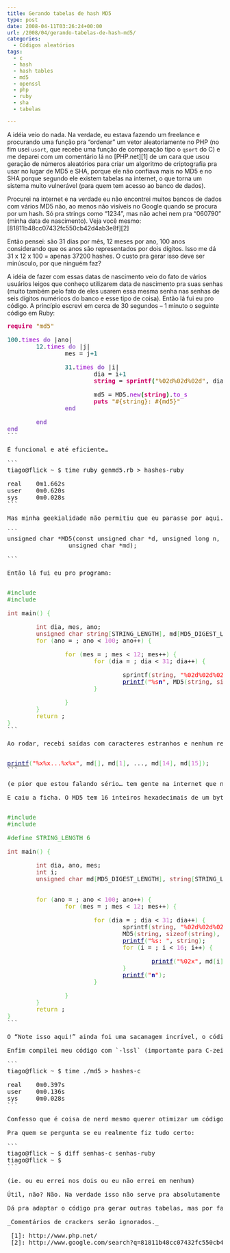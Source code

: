 ```yaml
---
title: Gerando tabelas de hash MD5
type: post
date: 2008-04-11T03:26:24+00:00
url: /2008/04/gerando-tabelas-de-hash-md5/
categories:
  - Códigos aleatórios
tags:
  - c
  - hash
  - hash tables
  - md5
  - openssl
  - php
  - ruby
  - sha
  - tabelas

---
```

A idéia veio do nada. Na verdade, eu estava fazendo um freelance e procurando uma função pra “ordenar” um vetor aleatoriamente no PHP (no fim usei `usort`, que recebe uma função de comparação tipo o `qsort` do C) e me deparei com um comentário lá no [PHP.net][1] de um cara que usou geração de números aleatórios para criar um algoritmo de criptografia pra usar no lugar de MD5 e SHA, porque ele não confiava mais no MD5 e no SHA porque segundo ele existem tabelas na internet, o que torna um sistema muito vulnerável (para quem tem acesso ao banco de dados).

Procurei na internet e na verdade eu não encontrei muitos bancos de dados com vários MD5 não, ao menos não visíveis no Google quando se procura por um hash. Só pra strings como “1234”, mas não achei nem pra “060790” (minha data de nascimento). Veja você mesmo: [81811b48cc07432fc550cb42d4ab3e8f][2]

Então pensei: são 31 dias por mês, 12 meses por ano, 100 anos considerando que os anos são representados por dois dígitos. Isso me dá 31 x 12 x 100 = apenas 37200 hashes. O custo pra gerar isso deve ser minúsculo, por que ninguém faz?

A idéia de fazer com essas datas de nascimento veio do fato de vários usuários leigos que conheço utilizarem data de nascimento pra suas senhas (muito também pelo fato de eles usarem essa mesma senha nas senhas de seis dígitos numéricos do banco e esse tipo de coisa). Então lá fui eu pro código. A princípio escrevi em cerca de 30 segundos – 1 minuto o seguinte código em Ruby:

<pre class="ruby"><span style="color: rgb(204, 0, 102); font-weight: bold;">require</span> <span style="color: rgb(153, 102, 0);">"md5"</span>
 
<span style="color: rgb(0, 102, 102);">100</span>.<span style="color: rgb(153, 0, 204);">times</span> <span style="color: rgb(153, 102, 204); font-weight: bold;">do</span> |ano|
        <span style="color: rgb(0, 102, 102);">12</span>.<span style="color: rgb(153, 0, 204);">times</span> <span style="color: rgb(153, 102, 204); font-weight: bold;">do</span> |j|
                mes = j<span style="color: rgb(0, 102, 102);">+1</span>

                <span style="color: rgb(0, 102, 102);">31</span>.<span style="color: rgb(153, 0, 204);">times</span> <span style="color: rgb(153, 102, 204); font-weight: bold;">do</span> |i|
                        dia = i<span style="color: rgb(0, 102, 102);">+1</span>
                        <span style="color: rgb(204, 0, 102); font-weight: bold;">string</span> = <span style="color: rgb(204, 0, 102); font-weight: bold;">sprintf</span><span style="color: rgb(0, 102, 0); font-weight: bold;">(</span><span style="color: rgb(153, 102, 0);">"%02d%02d%02d"</span>, dia, mes, ano<span style="color: rgb(0, 102, 0); font-weight: bold;">)</span>

                        md5 = MD5.<span style="color: rgb(153, 0, 204);">new</span><span style="color: rgb(0, 102, 0); font-weight: bold;">(</span><span style="color: rgb(204, 0, 102); font-weight: bold;">string</span><span style="color: rgb(0, 102, 0); font-weight: bold;">)</span>.<span style="color: rgb(153, 0, 204);">to_s</span>
                        <span style="color: rgb(204, 0, 102); font-weight: bold;">puts</span> <span style="color: rgb(153, 102, 0);">"#{string}: #{md5}"</span>
                <span style="color: rgb(153, 102, 204); font-weight: bold;">end</span>

        <span style="color: rgb(153, 102, 204); font-weight: bold;">end</span>
<span style="color: rgb(153, 102, 204); font-weight: bold;">end</span>
```

É funcional e até eficiente…

```
tiago@flick ~ $ time ruby genmd5.rb > hashes-ruby

real    0m1.662s
user    0m0.620s
sys     0m0.028s
```

Mas minha geekialidade não permitiu que eu parasse por aqui. Nesse momento eu já nem me lembrava do freelance que estava fazendo e resolvi ver como usar MD5 em C. Meu primeiro chute foi um `man md5` no terminal, que já me retornou a resposta da vida, do universo e tudo mais: o cabeçalho openssl/md5.h e sua função MD5:

```
unsigned char *MD5(const unsigned char *d, unsigned long n,
                 unsigned char *md);

```

Então lá fui eu pro programa:

<pre class="c"><span style="color: rgb(51, 153, 51);">#include <stdio.h></span>
<span style="color: rgb(51, 153, 51);">#include <openssl/md5.h></span>
 
<span style="color: rgb(153, 51, 51);">int</span> main<span style="color: rgb(102, 204, 102);">(</span><span style="color: rgb(102, 204, 102);">)</span> <span style="color: rgb(102, 204, 102);">{</span>

        <span style="color: rgb(153, 51, 51);">int</span> dia, mes, ano;
        <span style="color: rgb(153, 51, 51);">unsigned</span> <span style="color: rgb(153, 51, 51);">char</span> <span style="color: rgb(153, 51, 51);">string</span><span style="color: rgb(102, 204, 102);">[</span>STRING_LENGTH<span style="color: rgb(102, 204, 102);">]</span>, md<span style="color: rgb(102, 204, 102);">[</span>MD5_DIGEST_LENGTH<span style="color: rgb(102, 204, 102);">]</span>;
        <span style="color: rgb(177, 177, 0);">for</span> <span style="color: rgb(102, 204, 102);">(</span>ano = <span style="color: rgb(204, 102, 204);"></span>; ano < <span style="color: rgb(204, 102, 204);">100</span>; ano++<span style="color: rgb(102, 204, 102);">)</span> <span style="color: rgb(102, 204, 102);">{</span>

                <span style="color: rgb(177, 177, 0);">for</span> <span style="color: rgb(102, 204, 102);">(</span>mes = <span style="color: rgb(204, 102, 204);"></span>; mes < <span style="color: rgb(204, 102, 204);">12</span>; mes++<span style="color: rgb(102, 204, 102);">)</span> <span style="color: rgb(102, 204, 102);">{</span>
                        <span style="color: rgb(177, 177, 0);">for</span> <span style="color: rgb(102, 204, 102);">(</span>dia = <span style="color: rgb(204, 102, 204);"></span>; dia < <span style="color: rgb(204, 102, 204);">31</span>; dia++<span style="color: rgb(102, 204, 102);">)</span> <span style="color: rgb(102, 204, 102);">{</span>

                                sprintf<span style="color: rgb(102, 204, 102);">(</span><span style="color: rgb(153, 51, 51);">string</span>, <span style="color: rgb(255, 0, 0);">"%02d%02d%02d"</span>, dia<span style="color: rgb(204, 102, 204);">+1</span>, mes<span style="color: rgb(204, 102, 204);">+1</span>, ano<span style="color: rgb(102, 204, 102);">)</span>;
                                <a href="http://www.opengroup.org/onlinepubs/009695399/functions/printf.html"><span style="color: rgb(0, 0, 102);">printf</span></a><span style="color: rgb(102, 204, 102);">(</span><span style="color: rgb(255, 0, 0);">"%s<span style="color: rgb(0, 0, 153); font-weight: bold;">n</span>"</span>, MD5<span style="color: rgb(102, 204, 102);">(</span><span style="color: rgb(153, 51, 51);">string</span>, <span style="color: rgb(153, 51, 51);">sizeof</span><span style="color: rgb(102, 204, 102);">(</span><span style="color: rgb(153, 51, 51);">string</span><span style="color: rgb(102, 204, 102);">)</span>, md<span style="color: rgb(102, 204, 102);">)</span><span style="color: rgb(102, 204, 102);">)</span>;
                        <span style="color: rgb(102, 204, 102);">}</span>

                <span style="color: rgb(102, 204, 102);">}</span>
        <span style="color: rgb(102, 204, 102);">}</span>
        <span style="color: rgb(177, 177, 0);">return</span> <span style="color: rgb(204, 102, 204);"></span>;
<span style="color: rgb(102, 204, 102);">}</span>
```

Ao rodar, recebi saídas com caracteres estranhos e nenhum resultado visível. Corri pro Google. Procurei, procurei, e NINGUÉM usa essa maldita função MD5 do C num programa simples e não há exemplos nem howto de como utilizá-la. Depois de uns 30 minutos quebrando a cabeça (pra mais), percebi que alguns códigos que usavam isso na internet usavam %x (é o código pro printf imprimir inteiros hexadecimais) para imprimir caracteres do MD5 na tela. Aí encontrei algo assim:

<pre class="c"><a href="http://www.opengroup.org/onlinepubs/009695399/functions/printf.html"><span style="color: rgb(0, 0, 102);">printf</span></a><span style="color: rgb(102, 204, 102);">(</span><span style="color: rgb(255, 0, 0);">"%x%x...%x%x"</span>, md<span style="color: rgb(102, 204, 102);">[</span><span style="color: rgb(204, 102, 204);"></span><span style="color: rgb(102, 204, 102);">]</span>, md<span style="color: rgb(102, 204, 102);">[</span><span style="color: rgb(204, 102, 204);">1</span><span style="color: rgb(102, 204, 102);">]</span>, ..., md<span style="color: rgb(102, 204, 102);">[</span><span style="color: rgb(204, 102, 204);">14</span><span style="color: rgb(102, 204, 102);">]</span>, md<span style="color: rgb(102, 204, 102);">[</span><span style="color: rgb(204, 102, 204);">15</span><span style="color: rgb(102, 204, 102);">]</span><span style="color: rgb(102, 204, 102);">)</span>;
```

(e pior que estou falando sério… tem gente na internet que não conhece `for`!)

E caiu a ficha. O MD5 tem 16 inteiros hexadecimais de um byte, 32 caracteres. Escrever o código abaixo me tomou bastante tempo, mas uma aprendizagem interessante e um ânimo pra voltar pro meu freelance:

<pre class="c"><span style="color: rgb(51, 153, 51);">#include <stdio.h></span>
<span style="color: rgb(51, 153, 51);">#include <openssl/md5.h></span>
 
<span style="color: rgb(51, 153, 51);">#define STRING_LENGTH 6</span>
 
<span style="color: rgb(153, 51, 51);">int</span> main<span style="color: rgb(102, 204, 102);">(</span><span style="color: rgb(102, 204, 102);">)</span> <span style="color: rgb(102, 204, 102);">{</span>

        <span style="color: rgb(153, 51, 51);">int</span> dia, ano, mes;
        <span style="color: rgb(153, 51, 51);">int</span> i;
        <span style="color: rgb(153, 51, 51);">unsigned</span> <span style="color: rgb(153, 51, 51);">char</span> md<span style="color: rgb(102, 204, 102);">[</span>MD5_DIGEST_LENGTH<span style="color: rgb(102, 204, 102);">]</span>, <span style="color: rgb(153, 51, 51);">string</span><span style="color: rgb(102, 204, 102);">[</span>STRING_LENGTH<span style="color: rgb(102, 204, 102);">]</span>;

 
        <span style="color: rgb(177, 177, 0);">for</span> <span style="color: rgb(102, 204, 102);">(</span>ano = <span style="color: rgb(204, 102, 204);"></span>; ano < <span style="color: rgb(204, 102, 204);">100</span>; ano++<span style="color: rgb(102, 204, 102);">)</span> <span style="color: rgb(102, 204, 102);">{</span>
                <span style="color: rgb(177, 177, 0);">for</span> <span style="color: rgb(102, 204, 102);">(</span>mes = <span style="color: rgb(204, 102, 204);"></span>; mes < <span style="color: rgb(204, 102, 204);">12</span>; mes++<span style="color: rgb(102, 204, 102);">)</span> <span style="color: rgb(102, 204, 102);">{</span>

                        <span style="color: rgb(177, 177, 0);">for</span> <span style="color: rgb(102, 204, 102);">(</span>dia = <span style="color: rgb(204, 102, 204);"></span>; dia < <span style="color: rgb(204, 102, 204);">31</span>; dia++<span style="color: rgb(102, 204, 102);">)</span> <span style="color: rgb(102, 204, 102);">{</span>
                                sprintf<span style="color: rgb(102, 204, 102);">(</span><span style="color: rgb(153, 51, 51);">string</span>, <span style="color: rgb(255, 0, 0);">"%02d%02d%02d"</span>, dia<span style="color: rgb(204, 102, 204);">+1</span>, mes<span style="color: rgb(204, 102, 204);">+1</span>, ano<span style="color: rgb(102, 204, 102);">)</span>;
                                MD5<span style="color: rgb(102, 204, 102);">(</span><span style="color: rgb(153, 51, 51);">string</span>, <span style="color: rgb(153, 51, 51);">sizeof</span><span style="color: rgb(102, 204, 102);">(</span><span style="color: rgb(153, 51, 51);">string</span><span style="color: rgb(102, 204, 102);">)</span>, md<span style="color: rgb(102, 204, 102);">)</span>;
                                <a href="http://www.opengroup.org/onlinepubs/009695399/functions/printf.html"><span style="color: rgb(0, 0, 102);">printf</span></a><span style="color: rgb(102, 204, 102);">(</span><span style="color: rgb(255, 0, 0);">"%s: "</span>, <span style="color: rgb(153, 51, 51);">string</span><span style="color: rgb(102, 204, 102);">)</span>;
                                <span style="color: rgb(177, 177, 0);">for</span> <span style="color: rgb(102, 204, 102);">(</span>i = <span style="color: rgb(204, 102, 204);"></span>; i < <span style="color: rgb(204, 102, 204);">16</span>; i++<span style="color: rgb(102, 204, 102);">)</span> <span style="color: rgb(102, 204, 102);">{</span>

                                        <a href="http://www.opengroup.org/onlinepubs/009695399/functions/printf.html"><span style="color: rgb(0, 0, 102);">printf</span></a><span style="color: rgb(102, 204, 102);">(</span><span style="color: rgb(255, 0, 0);">"%02x"</span>, md<span style="color: rgb(102, 204, 102);">[</span>i<span style="color: rgb(102, 204, 102);">]</span><span style="color: rgb(102, 204, 102);">)</span>; <span style="color: rgb(128, 128, 128); font-style: italic;">/* Note isso aqui! */</span>
                                <span style="color: rgb(102, 204, 102);">}</span>
                                <a href="http://www.opengroup.org/onlinepubs/009695399/functions/printf.html"><span style="color: rgb(0, 0, 102);">printf</span></a><span style="color: rgb(102, 204, 102);">(</span><span style="color: rgb(255, 0, 0);">"<span style="color: rgb(0, 0, 153); font-weight: bold;">n</span>"</span><span style="color: rgb(102, 204, 102);">)</span>;
                        <span style="color: rgb(102, 204, 102);">}</span>

                <span style="color: rgb(102, 204, 102);">}</span>
        <span style="color: rgb(102, 204, 102);">}</span>
        <span style="color: rgb(177, 177, 0);">return</span> <span style="color: rgb(204, 102, 204);"></span>;
<span style="color: rgb(102, 204, 102);">}</span>
```

O “Note isso aqui!” ainda foi uma sacanagem incrível, o código que eu disse do cara que imprimia %x%x%x… não funciona na prática, porque quando um dos dígitos é 0X, ele só imprime X.

Enfim compilei meu código com `-lssl` (importante para C-zeiros de primeira viagem) e voi lá:

```
tiago@flick ~ $ time ./md5 > hashes-c

real    0m0.397s
user    0m0.136s
sys     0m0.028s
```

Confesso que é coisa de nerd mesmo querer otimizar um código que só serve pra gerar um arquivo de hashes e já o fez, mas no momento em que terminei esse teste, pensei: preciso postar isso no blog pra documentar o uso da função MD5 no C, antes que mais alguém perca o tempo que eu perdi.

Pra quem se pergunta se eu realmente fiz tudo certo:

```
tiago@flick ~ $ diff senhas-c senhas-ruby
tiago@flick ~ $ 
```

(ie. ou eu errei nos dois ou eu não errei em nenhum)

Útil, não? Não. Na verdade isso não serve pra absolutamente nada, a não ser que você roube o banco de dados de alguém e esse alguém usa como senha a data de nascimento da sua mãe. Mas aí ele merece mesmo que você pegue sua senha, então isso não muda nada.

Dá pra adaptar o código pra gerar outras tabelas, mas por favor não use isso pra nada maligno, e falo sério. Meus fins foram absolutamente educacionais/acadêmicos (eu queria aprender a trabalhar com a função MD5 da biblioteca OpenSSL, não dominar o mundo) e estou postando aqui para ajudar os que também vão querer usar essa função.

_Comentários de crackers serão ignorados._

 [1]: http://www.php.net/
 [2]: http://www.google.com/search?q=81811b48cc07432fc550cb42d4ab3e8f

